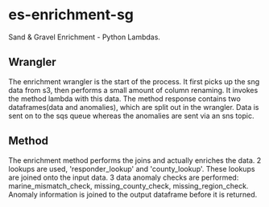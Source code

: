 # es-enrichment-sg
Sand &amp; Gravel Enrichment - Python Lambdas.

## Wrangler
The enrichment wrangler is the start of the process. It first picks up the sng data from s3, then performs a small amount of column renaming. It invokes the method lambda with this data. The method response contains two dataframes(data and anomalies), which are split out in the wrangler. Data is sent on to the sqs queue whereas the anomalies are sent via an sns topic.

## Method
The enrichment method performs the joins and actually enriches the data. 2 lookups are used, 'responder_lookup' and 'county_lookup'. These lookups are joined onto the input data. 3 data anomaly checks are performed: marine_mismatch_check, missing_county_check, missing_region_check. Anomaly information is joined to the output dataframe before it is returned.
